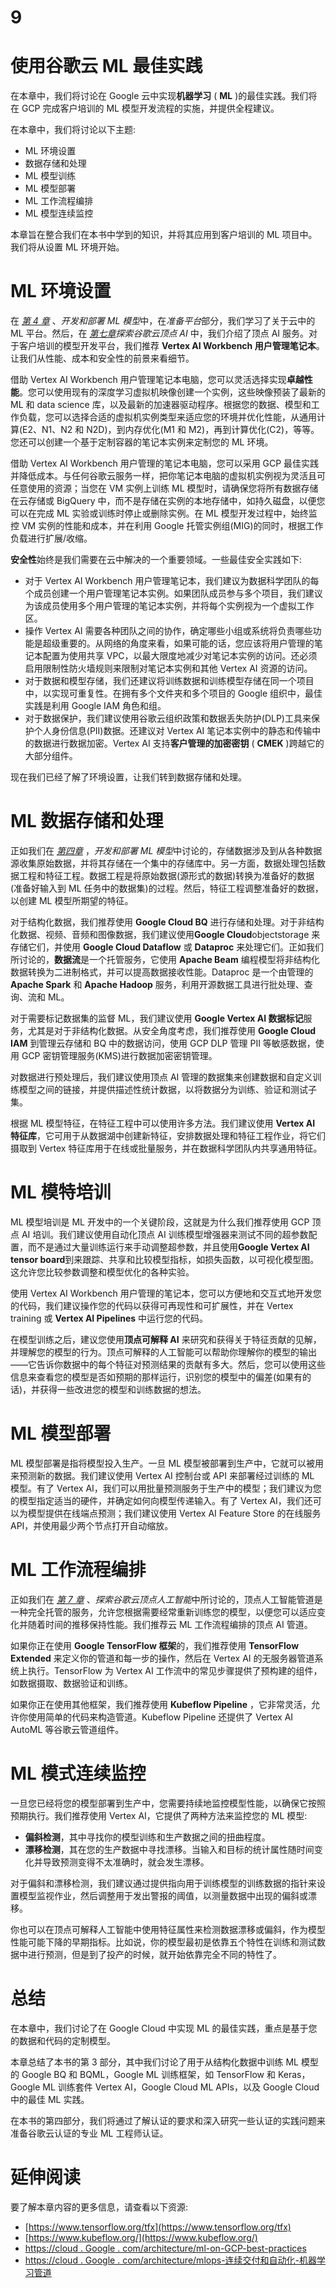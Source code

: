 

# 9

# 使用谷歌云 ML 最佳实践

在本章中，我们将讨论在 Google 云中实现**机器学习** ( **ML** )的最佳实践。我们将在 GCP 完成客户培训的 ML 模型开发流程的实施，并提供全程建议。

在本章中，我们将讨论以下主题:

*   ML 环境设置
*   数据存储和处理
*   ML 模型训练
*   ML 模型部署
*   ML 工作流程编排
*   ML 模型连续监控

本章旨在整合我们在本书中学到的知识，并将其应用到客户培训的 ML 项目中。我们将从设置 ML 环境开始。

# ML 环境设置

在 [*第 4 章*](B18333_04.xhtml#_idTextAnchor094) 、*开发和部署 ML 模型*中，在*准备平台*部分，我们学习了关于云中的 ML 平台。然后，在 [*第七章*](B18333_07.xhtml#_idTextAnchor143)*探索谷歌云顶点 AI* 中，我们介绍了顶点 AI 服务。对于客户培训的模型开发平台，我们推荐 **Vertex AI Workbench 用户管理笔记本**。让我们从性能、成本和安全性的前景来看细节。

借助 Vertex AI Workbench 用户管理笔记本电脑，您可以灵活选择实现**卓越性能**。您可以使用现有的深度学习虚拟机映像创建一个实例，这些映像预装了最新的 ML 和 data science 库，以及最新的加速器驱动程序。根据您的数据、模型和工作负载，您可以选择合适的虚拟机实例类型来适应您的环境并优化性能，从通用计算(E2、N1、N2 和 N2D)，到内存优化(M1 和 M2)，再到计算优化(C2)，等等。您还可以创建一个基于定制容器的笔记本实例来定制您的 ML 环境。

借助 Vertex AI Workbench 用户管理的笔记本电脑，您可以采用 GCP 最佳实践并降低成本。与任何谷歌云服务一样，把你笔记本电脑的虚拟机实例视为灵活且可任意使用的资源；当您在 VM 实例上训练 ML 模型时，请确保您将所有数据存储在云存储或 BigQuery 中，而不是存储在实例的本地存储中，如持久磁盘，以便您可以在完成 ML 实验或训练时停止或删除实例。在 ML 模型开发过程中，始终监控 VM 实例的性能和成本，并在利用 Google 托管实例组(MIG)的同时，根据工作负载进行扩展/收缩。

**安全性**始终是我们需要在云中解决的一个重要领域。一些最佳安全实践如下:

*   对于 Vertex AI Workbench 用户管理笔记本，我们建议为数据科学团队的每个成员创建一个用户管理笔记本实例。如果团队成员参与多个项目，我们建议为该成员使用多个用户管理的笔记本实例，并将每个实例视为一个虚拟工作区。
*   操作 Vertex AI 需要各种团队之间的协作，确定哪些小组或系统将负责哪些功能是超级重要的。从网络的角度来看，如果可能的话，您应该将用户管理的笔记本配置为使用共享 VPC，以最大限度地减少对笔记本实例的访问。还必须启用限制性防火墙规则来限制对笔记本实例和其他 Vertex AI 资源的访问。
*   对于数据和模型存储，我们还建议将训练数据和训练模型存储在同一个项目中，以实现可重复性。在拥有多个文件夹和多个项目的 Google 组织中，最佳实践是利用 Google IAM 角色和组。
*   对于数据保护，我们建议使用谷歌云组织政策和数据丢失防护(DLP)工具来保护个人身份信息(PII)数据。还建议对 Vertex AI 笔记本实例中的静态和传输中的数据进行数据加密。Vertex AI 支持**客户管理的加密密钥** ( **CMEK** )跨越它的大部分组件。

现在我们已经了解了环境设置，让我们转到数据存储和处理。

# ML 数据存储和处理

正如我们在 [*第四章*](B18333_04.xhtml#_idTextAnchor094) ，*开发和部署 ML 模型*中讨论的，存储数据涉及到从各种数据源收集原始数据，并将其存储在一个集中的存储库中。另一方面，数据处理包括数据工程和特征工程。数据工程是将原始数据(源形式的数据)转换为准备好的数据(准备好输入到 ML 任务中的数据集)的过程。然后，特征工程调整准备好的数据，以创建 ML 模型所期望的特征。

对于结构化数据，我们推荐使用 **Google Cloud BQ** 进行存储和处理。对于非结构化数据、视频、音频和图像数据，我们建议使用**Google Cloud**objectstorage 来存储它们，并使用 **Google Cloud Dataflow** 或 **Dataproc** 来处理它们。正如我们所讨论的，**数据流**是一个托管服务，它使用 **Apache Beam** 编程模型将非结构化数据转换为二进制格式，并可以提高数据接收性能。Dataproc 是一个由管理的 **Apache Spark** 和 **Apache Hadoop** 服务，利用开源数据工具进行批处理、查询、流和 ML。

对于需要标记数据集的监督 ML，我们建议使用 **Google Vertex AI 数据标记**服务，尤其是对于非结构化数据。从安全角度考虑，我们推荐使用 **Google Cloud IAM** 到管理云存储和 BQ 中的数据访问，使用 GCP DLP 管理 PII 等敏感数据，使用 GCP 密钥管理服务(KMS)进行数据加密密钥管理。

对数据进行预处理后，我们建议使用顶点 AI 管理的数据集来创建数据和自定义训练模型之间的链接，并提供描述性统计数据，以将数据分为训练、验证和测试子集。

根据 ML 模型特征，在特征工程中可以使用许多方法。我们建议使用 **Vertex AI 特征库**，它可用于从数据湖中创建新特征，安排数据处理和特征工程作业，将它们摄取到 Vertex 特征库用于在线或批量服务，并在数据科学团队内共享通用特征。

# ML 模特培训

ML 模型培训是 ML 开发中的一个关键阶段，这就是为什么我们推荐使用 GCP 顶点 AI 培训。我们建议使用自动化顶点 AI 训练模型增强器来测试不同的超参数配置，而不是通过大量训练运行来手动调整超参数，并且使用**Google Vertex AI tensor board**到来跟踪、共享和比较模型指标，如损失函数，以可视化模型图。这允许您比较参数调整和模型优化的各种实验。

使用 Vertex AI Workbench 用户管理的笔记本，您可以方便地和交互式地开发您的代码，我们建议操作您的代码以获得可再现性和可扩展性，并在 Vertex training 或 **Vertex AI Pipelines** 中运行您的代码。

在模型训练之后，建议您使用**顶点可解释 AI** 来研究和获得关于特征贡献的见解，并理解您的模型的行为。顶点可解释的人工智能可以帮助你理解你的模型的输出——它告诉你数据中的每个特征对预测结果的贡献有多大。然后，您可以使用这些信息来查看您的模型是否如预期的那样运行，识别您的模型中的偏差(如果有的话)，并获得一些改进您的模型和训练数据的想法。

# ML 模型部署

ML 模型部署是指将模型投入生产。一旦 ML 模型被部署到生产中，它就可以被用来预测新的数据。我们建议使用 Vertex AI 控制台或 API 来部署经过训练的 ML 模型。有了 Vertex AI，我们可以用批量预测服务于生产中的模型；我们建议为您的模型指定适当的硬件，并确定如何向模型传递输入。有了 Vertex AI，我们还可以为模型提供在线端点预测；我们建议使用 Vertex AI Feature Store 的在线服务 API，并使用最少两个节点打开自动缩放。

# ML 工作流程编排

正如我们在 [*第 7 章*](B18333_07.xhtml#_idTextAnchor143) 、*探索谷歌云顶点人工智能*中所讨论的，顶点人工智能管道是一种完全托管的服务，允许您根据需要经常重新训练您的模型，以便您可以适应变化并随着时间的推移保持性能。我们推荐云 ML 工作流程编排的顶点 AI 管道。

如果你正在使用 **Google TensorFlow 框架**的，我们推荐使用 **TensorFlow Extended** 来定义你的管道和每一步的操作，然后在 Vertex AI 的无服务器管道系统上执行。TensorFlow 为 Vertex AI 工作流中的常见步骤提供了预构建的组件，如数据摄取、数据验证和训练。

如果你正在使用其他框架，我们推荐使用 **Kubeflow Pipeline** ，它非常灵活，允许你使用简单的代码来构造管道。Kubeflow Pipeline 还提供了 Vertex AI AutoML 等谷歌云管道组件。

# ML 模式连续监控

一旦您已经将您的模型部署到生产中，您需要持续地监控模型性能，以确保它按照预期执行。我们推荐使用 Vertex AI，它提供了两种方法来监控您的 ML 模型:

*   **偏斜检测**，其中寻找你的模型训练和生产数据之间的扭曲程度。
*   **漂移检测**，其在您的生产数据中寻找漂移。当输入和目标的统计属性随时间变化并导致预测变得不太准确时，就会发生漂移。

对于偏斜和漂移检测，我们建议通过提供指向用于训练模型的训练数据的指针来设置模型监视作业，然后调整用于发出警报的阈值，以测量数据中出现的偏斜或漂移。

你也可以在顶点可解释人工智能中使用特征属性来检测数据漂移或偏斜，作为模型性能可能下降的早期指标。比如说，你的模型最初是依靠五个特性在训练和测试数据中进行预测，但是到了投产的时候，就开始依靠完全不同的特性了。

# 总结

在本章中，我们讨论了在 Google Cloud 中实现 ML 的最佳实践，重点是基于您的数据和代码的定制模型。

本章总结了本书的第 3 部分，其中我们讨论了用于从结构化数据中训练 ML 模型的 Google BQ 和 BQML，Google ML 训练框架，如 TensorFlow 和 Keras，Google ML 训练套件 Vertex AI，Google Cloud ML APIs，以及 Google Cloud 中的最佳 ML 实践。

在本书的第四部分，我们将通过了解认证的要求和深入研究一些认证的实践问题来准备谷歌云认证的专业 ML 工程师认证。

# 延伸阅读

要了解本章内容的更多信息，请查看以下资源:

*   [https://www.tensorflow.org/tfx](https://www.tensorflow.org/tfx)
*   [https://www.kubeflow.org/](https://www.kubeflow.org/)
*   [https://cloud . Google . com/architecture/ml-on-GCP-best-practices](https://cloud.google.com/architecture/ml-on-gcp-best-practices)
*   [https://cloud . Google . com/architecture/mlops-连续交付和自动化-机器学习管道](https://cloud.google.com/architecture/mlops-continuous-delivery-and-automation-pipelines-in-machine-learning)